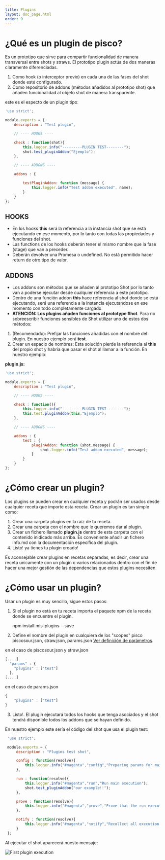 ```yaml
---
title: Plugins
layout: doc_page.html
order: 9
---
```


# ¿Qué es un plugin de pisco?

Es un prototipo que sirve para compartir funcionalidad de manera transversal entre shots y straws. El prototipo plugin actúa de dos maneras claramente diferenciadas.

 1. Como hook (o interceptor previo) en cada una de las fases del shot donde esté configurado.
 2. Como repositorio de addons (métodos añadidos al prototipo shot) que añaden funcionalidad al objeto shot de manera transparente.

este es el especto de un plugin tipo:

```js
'use strict';

module.exports = {
    description : "Test plugin",

    // ---- HOOKS ----

    check : function(shot){
        this.logger.info("---------PLUGIN TEST--------");
        shot.test_pluginAddon("Ejemplo");
    },

    // ---- ADDONS ----

    addons : {

        testPluginAddon: function (message) {
            this.logger.info("Test addon executed", name);
        }
    }
};
```

## HOOKS
 - En los hooks **this** será la referencia a la instancia shot que se está ejecutando en ese momento, por lo tanto con todas las propiedades y funciones del shot.
 - Las functions de los hooks deberán tener el mismo nombre que la fase (stage) que van a preceder.
 - Deberán devolver una Promesa o undefined. No está permitido hacer return de otro tipo de valor.

## ADDONS
 - Los addons son métodos que se añaden al prototipo Shot por lo tanto van a poderse ejecutar desde cualquier referencia a este prototipo.
 - Dentro de una función addon **this** hace referencia al shot donde se está ejecutando, será una referencia a la instancia ejecutandose en ese momento con todo completamente cargado.
 - **ATENCIÓN: Los plugins añaden funciones al prototype Shot**. Para no sobreescribir funciones sensibles de Shot utilizar uno de estos dos métodos:

  1. (Recomendado): Prefijar las funciones añadidas con el nombre del plugin. En nuestro ejemplo será **test**.
  2. Crear un espacio de nombres: Esta solución pierde la referencia al **this** del propio shot y habría que pasar el shot al llamar a la función. En nuestro ejemplo:

  **plugin.js:**

```js
'use strict';

module.exports = {
    description : "Test plugin",

    // ---- HOOKS ----

    check : function(){
        this.logger.info("---------PLUGIN TEST--------");
        this.test.pluginAddon(this,"Ejemplo");
    },

    // ---- ADDONS ----

    addons : {
        test : {
            pluginAddon: function (shot,message) {
                shot.logger.info("Test addon executed", message);
            }
        }
    }
};
```


# ¿Cómo crear un plugin?

Los plugins se pueden crear en cualquier receta y podrán ser usados desde cualquier receta que importe esta receta. Crear un plugin es tan simple como:

1. Crear una carpeta plugins en la raíz de tu receta.
2. Crear una carpeta con el nombre que le queremos dar al plugin.
3. Crear un fichero llamado **plugin.js** dentro de esta carpeta con el contenido inidicado más arriba. Es conveniente añadir un fichero info.md con la documentación específica del plugin.
4. Listo! ya tienes tu plugin creado!

Es aconsejable crear plugins en recetas separadas, es decir, crear una receta unicamente con un plugin o varios relacionados dentro con el fin de hacer una mejor gestión de las dependencias que estos plugins necesiten.

# ¿Cómo usar un plugin?

Usar un plugin es muy sencillo, sigue estos pasos:

1. Si el plugin no está en tu receta importa el paquete npm de la receta donde se encuentre el plugin.

    npm install mis-plugins --save

2. Define el nombre del plugin en cualquiera de los "scopes" pisco piscosour.json, straw.json, params.json [Ver definición de parámetros](Load_Parameters.md).

en el caso de piscosour.json y straw.json

```js
[....]
  "params" : {
    "plugins" : ["test"]
  },
[....]
```

en el caso de params.json

```js
{
    "plugins" : ["test"]
}
```

3. Listo!. El plugin ejecutará todos los hooks que tenga asociados y el shot tendrá disponible todos los addons que se hayan definido.

 En nuestro ejemplo este sería el código del shot que usa el plugin test:

```js
 'use strict';

 module.exports = {
     description : "Plugins test shot",

     config : function(resolve){
         this.logger.info("#magenta","config","Preparing params for main execution");
     },

     run : function(resolve){
         this.logger.info("#magenta","run","Run main execution");
         shot.test_pluginAddon("our example!!");
     },

     prove : function(resolve){
         this.logger.info("#magenta","prove","Prove that the run execution was ok");
     },

     notify : function(resolve){
         this.logger.info("#magenta","notify","Recollect all execution information and notify");
     }
 };

```

Al ejecutar el shot aparecerá nuesto mensaje:

![First plugin execution](images/plugins1.png)
